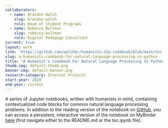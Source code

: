 ```yaml
---
collaborators:
  - name: Brandon Walsh
    slug: brandon-walsh
    role: Head of Student Programs
  - name: Rebecca Bultman
    slug: rebecca-bultman
    role: Digital Pedagogy Consultant
current: true
layout: work
link: 'https://github.com/walshbr/humanists-nlp-cookbook/blob/main/toc.ipynb'
slug: a-humanists-cookbook-for-natural-language-processing-in-python
title: "A Humanist's Cookbook For Natural Language Processing In Python"
thumb-img: default-thumb.png
banner-img: default-banner.png
research-category: Internal Projects
start-year: 2020
end-year: current
---
```

A series of Jupyter notebooks, written with humanists in mind, containing contextualized code blocks for common natural language processing problems. In addition to the reading version of the notebook on [GitHub](https://github.com/walshbr/humanists-nlp-cookbook/blob/main/toc.ipynb), you can access a persistent, interactive version of the notebook on MyBinder [here](https://mybinder.org/v2/dataverse/10.18130/V3/AAFY8N/) (first navigate either to the README.md or the toc.ipynb file).
